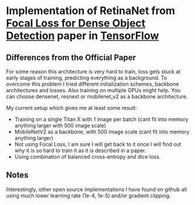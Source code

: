 # Implementation of RetinaNet from [Focal Loss for Dense Object Detection](https://arxiv.org/abs/1708.02002) paper in [TensorFlow](https://www.tensorflow.org/)

## Differences from the Official Paper
For some reason this architecture is very hard to train, loss gets stuck at early stages of training, predicting everything as a background.
To overcome this problem I tried different initialization schemes, backbone architectures and losses. 
Also training on multiple GPUs might help.
You can choose densenet, resnext or mobilenet_v2 as a backbone architecture.


My current setup which gives me at least some result:
* Training on a single Titan X with 1 image per batch (cant fit into memory anything larger with 500 image scale)
* MobileNetV2 as a backbone, with 500 image scale (cant fit into memory anything larger)
* Not using Focal Loss, I am sure I will get back to it once I will find out why it is so hard to train it as it is described in a paper.
* Using combination of balanced cross-entropy and dice loss.

## Notes
Interestingly, other open source implementations I have found on github all using much lower learning rate (1e-4, 1e-5) and/or gradient clipping.
